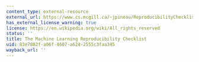 ```yaml
---
content_type: external-resource
external_url: https://www.cs.mcgill.ca/~jpineau/ReproducibilityChecklist.pdf
has_external_license_warning: true
license: https://en.wikipedia.org/wiki/All_rights_reserved
status: ''
title: The Machine Learning Reproducibility Checklist
uid: 83e7882f-a06f-4607-a624-2555c3faa345
wayback_url: ''
---
```

